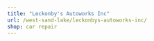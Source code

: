 ```yaml
---
title: "Leckonby's Autoworks Inc"
url: /west-sand-lake/leckonbys-autoworks-inc/
shop: car repair
---
```

